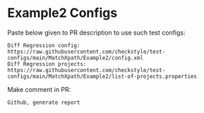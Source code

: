 # Example2 Configs
Paste below given to PR description to use such test configs:
```
Diff Regression config: https://raw.githubusercontent.com/checkstyle/test-configs/main/MatchXpath/Example2/config.xml
Diff Regression projects: https://raw.githubusercontent.com/checkstyle/test-configs/main/MatchXpath/Example2/list-of-projects.properties
```
Make comment in PR:
```
Github, generate report
```
